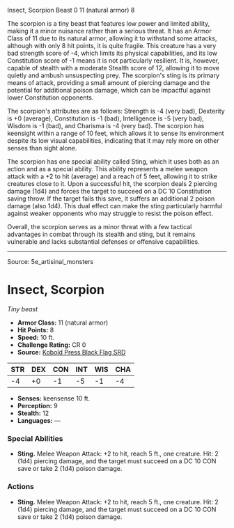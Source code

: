 <MonsterName/>Insect, Scorpion</MonsterName>
<CreatureType/>Beast</CreatureType>
<CR/>0</CR>
<AC/>11 (natural armor)</AC>
<HP/>8</HP>
<summary>The scorpion is a tiny beast that features low power and limited ability, making it a minor nuisance rather than a serious threat. It has an Armor Class of 11 due to its natural armor, allowing it to withstand some attacks, although with only 8 hit points, it is quite fragile. This creature has a very bad strength score of -4, which limits its physical capabilities, and its low Constitution score of -1 means it is not particularly resilient. It is, however, capable of stealth with a moderate Stealth score of 12, allowing it to move quietly and ambush unsuspecting prey. The scorpion's sting is its primary means of attack, providing a small amount of piercing damage and the potential for additional poison damage, which can be impactful against lower Constitution opponents.</summary>

<detail>

The scorpion's attributes are as follows: Strength is -4 (very bad), Dexterity is +0 (average), Constitution is -1 (bad), Intelligence is -5 (very bad), Wisdom is -1 (bad), and Charisma is -4 (very bad). The scorpion has keensight within a range of 10 feet, which allows it to sense its environment despite its low visual capabilities, indicating that it may rely more on other senses than sight alone.

The scorpion has one special ability called Sting, which it uses both as an action and as a special ability. This ability represents a melee weapon attack with a +2 to hit (average) and a reach of 5 feet, allowing it to strike creatures close to it. Upon a successful hit, the scorpion deals 2 piercing damage (1d4) and forces the target to succeed on a DC 10 Constitution saving throw. If the target fails this save, it suffers an additional 2 poison damage (also 1d4). This dual effect can make the sting particularly harmful against weaker opponents who may struggle to resist the poison effect.

Overall, the scorpion serves as a minor threat with a few tactical advantages in combat through its stealth and sting, but it remains vulnerable and lacks substantial defenses or offensive capabilities.</detail>



---

Source: 5e_artisinal_monsters

# Insect, Scorpion

*Tiny beast*

- **Armor Class:** 11 (natural armor)
- **Hit Points:** 8
- **Speed:** 10 ft.
- **Challenge Rating:** CR 0
- **Source:** [Kobold Press Black Flag SRD](https://koboldpress.com/black-flag-roleplaying/)

| STR | DEX | CON | INT | WIS | CHA |
| --- | --- | --- | --- | --- | --- |
| -4 | +0 | -1 | -5 | -1 | -4 |

- **Senses:** keensense 10 ft.
- **Perception:** 9
- **Stealth:** 12
- **Languages:** —

### Special Abilities

- **Sting.** Melee Weapon Attack: +2 to hit, reach 5 ft., one creature. Hit: 2 (1d4) piercing damage, and the target must succeed on a DC 10 CON save or take 2 (1d4) poison damage.

### Actions

- **Sting.** Melee Weapon Attack: +2 to hit, reach 5 ft., one creature. Hit: 2 (1d4) piercing damage, and the target must succeed on a DC 10 CON save or take 2 (1d4) poison damage.



